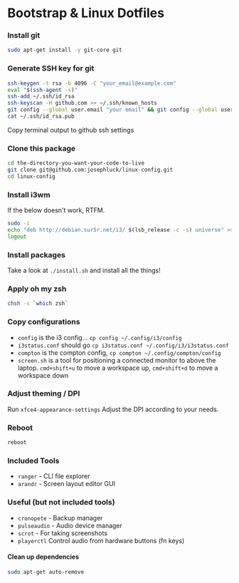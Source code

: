 # Bootstrap & Linux Dotfiles

### Install git

```bash
sudo apt-get install -y git-core git
```

### Generate SSH key for git

```bash
ssh-keygen -t rsa -b 4096 -C "your_email@example.com"
eval "$(ssh-agent -s)"
ssh-add ~/.ssh/id_rsa
ssh-keyscan -H github.com >> ~/.ssh/known_hosts
git config --global user.email "your email" && git config --global user.name "your name"
cat ~/.ssh/id_rsa.pub
```

Copy terminal output to github ssh settings

### Clone this package

```bash
cd the-directory-you-want-your-code-to-live
git clone git@github.com:josephluck/linux-config.git
cd linux-config
```

### Install i3wm

If the below doesn't work, RTFM.

```bash
sudo -i
echo "deb http://debian.sur5r.net/i3/ $(lsb_release -c -s) universe" >> /etc/apt/sources.list
logout
```

### Install packages

Take a look at `./install.sh` and install all the things!

### Apply oh my zsh

```bash
chsh -s `which zsh`
```

### Copy configurations

- `config` is the i3 config... `cp config ~/.config/i3/config`
- `i3status.conf` should go `cp i3status.conf ~/.config/i3/i3status.conf`
- `compton` is the compton config, `cp compton ~/.config/compton/config`
- `screen.sh` is a tool for positioning a connected monitor to above the laptop. `cmd+shift+u` to move a workspace up, `cmd+shift+d` to move a workspace down

### Adjust theming / DPI

Run `xfce4-appearance-settings`
Adjust the DPI according to your needs.

### Reboot

```bash
reboot
```

### Included Tools

- `ranger` - CLI file explorer
- `arandr` - Screen layout editor GUI

### Useful (but not included tools)

- `cronopete` - Backup manager
- `pulseaudio` - Audio device manager
- `scrot` - For taking screenshots
- `playerctl` Control audio from hardware buttons (fn keys)

#### Clean up dependencies

```bash
sudo apt-get auto-remove
```

